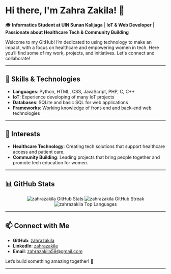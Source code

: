 # Hi there, I'm Zahra Zakila! 👋

🎓 **Informatics Student at UIN Sunan Kalijaga** | **IoT & Web Developer** | **Passionate about Healthcare Tech & Community Building**

Welcome to my GitHub! I’m dedicated to using technology to make an impact, with a focus on healthcare and empowering women in tech. Here you’ll find some of my work, projects, and initiatives. Let's connect and collaborate!

---

## 🔧 Skills & Technologies
- **Languages**: Python, HTML, CSS, JavaScript, PHP, C, C++
- **IoT**: Experience developing of many IoT projects 
- **Databases**: SQLite and basic SQL for web applications
- **Frameworks**: Working knowledge of front-end and back-end web technologies

---
## 🚀 Interests
- **Healthcare Technology**: Creating tech solutions that support healthcare access and patient care.
- **Community Building**: Leading projects that bring people together and promote tech education for women.

---

## 📊 GitHub Stats
<p align="center"> 
  <img src="https://github-readme-stats.vercel.app/api?username=zahrazakila&show_icons=true&theme=radical" alt="zahrazakila GitHub Stats" />
  <img src="https://github-readme-streak-stats.herokuapp.com/?user=zahrazakila&theme=radical&cache_seconds=86400" alt="zahrazakila GitHub Streak" />
  <img src="https://github-readme-stats.vercel.app/api/top-langs/?username=zahrazakila&layout=compact&theme=radical" alt="zahrazakila Top Languages" />
</p>

---



## 📫 Connect with Me
- **GitHub**: [zahrazakila](https://github.com/zahrazakila)
- **LinkedIn**: [zahrazakila](https://www.linkedin.com/in/zahrazakila/)
- **Email**: [zahrazakila59@gmail.com](zahrazakila59@gmail.com)

Let’s build something amazing together! 🚀

---
